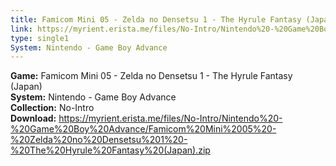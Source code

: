 ```yaml
---
title: Famicom Mini 05 - Zelda no Densetsu 1 - The Hyrule Fantasy (Japan)
link: https://myrient.erista.me/files/No-Intro/Nintendo%20-%20Game%20Boy%20Advance/Famicom%20Mini%2005%20-%20Zelda%20no%20Densetsu%201%20-%20The%20Hyrule%20Fantasy%20(Japan).zip
type: single1
System: Nintendo - Game Boy Advance
---
```

<b>Game:</b> Famicom Mini 05 - Zelda no Densetsu 1 - The Hyrule Fantasy (Japan)<br>
<b>System:</b> Nintendo - Game Boy Advance<br>
<b>Collection:</b> No-Intro<br>
<b>Download:</b> https://myrient.erista.me/files/No-Intro/Nintendo%20-%20Game%20Boy%20Advance/Famicom%20Mini%2005%20-%20Zelda%20no%20Densetsu%201%20-%20The%20Hyrule%20Fantasy%20(Japan).zip